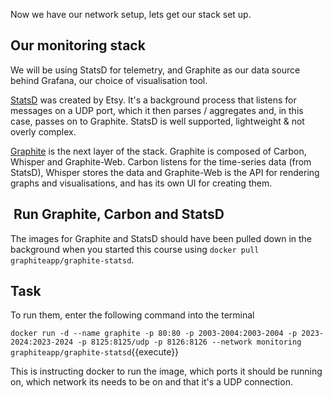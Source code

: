 Now we have our network setup, lets get our stack set up. 

## Our monitoring stack

We will be using StatsD for telemetry, and Graphite as our data source behind Grafana, our choice of visualisation tool.

[StatsD](https://github.com/etsy/statsd) was created by Etsy. It's a background process that listens for messages on a UDP port, which it then parses / aggregates and, in this case, passes on to Graphite. StatsD is well supported, lightweight & not overly complex.

[Graphite](http://graphiteapp.org/) is the next layer of the stack. Graphite is composed of Carbon, Whisper and Graphite-Web. Carbon listens for the time-series data (from StatsD), Whisper stores the data and Graphite-Web is the API for rendering graphs and visualisations, and has its own UI for creating them.

##  Run Graphite, Carbon and StatsD

The images for Graphite and StatsD should have been pulled down in the background when you started this course using `docker pull graphiteapp/graphite-statsd`.

## Task 

To run them, enter the following command into the terminal

`docker run -d --name graphite -p 80:80 -p 2003-2004:2003-2004 -p 2023-2024:2023-2024 -p 8125:8125/udp -p 8126:8126 --network monitoring graphiteapp/graphite-statsd`{{execute}}

This is instructing docker to run the image, which ports it should be running on, which network its needs to be on and that it's a UDP connection.
